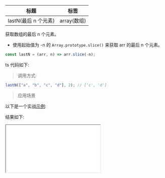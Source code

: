 | 标题                 | 标签        |
| -------------------- | ----------- |
| lastN(最后 n 个元素) | array(数组) |

获取数组的最后 n 个元素。

- 使用起始值为 -n 的 `Array.prototype.slice()` 来获取 arr 的最后 n 个元素。

```js
const lastN = (arr, n) => arr.slice(-n);
```

ts 代码如下:

<div class="code-editor" data-url="codes/javascript/ts/last-n.ts" data-language="typescript"></div>

> 调用方式:

```js
lastN(["a", "b", "c", "d"], 2); // ['c', 'd']
```

> 应用场景

以下是一个实战<a href="codes/javascript/html/last-n.html" target="_blank" rel="noopener noreferrer">示例</a>:

<div class="code-editor" data-url="codes/javascript/html/last-n.html" data-language="html"></div>

结果如下:

<iframe src="codes/javascript/html/last-n.html"></iframe>
